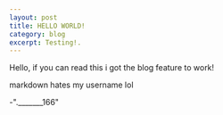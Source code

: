 ```yaml
---
layout: post
title: HELLO WORLD!
category: blog
excerpt: Testing!. 
---
```


Hello, if you can read this i got the blog feature to work!

markdown hates my username lol

-"._______166"
